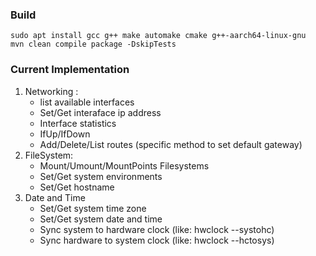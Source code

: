 ### Build 
```shell
sudo apt install gcc g++ make automake cmake g++-aarch64-linux-gnu 
mvn clean compile package -DskipTests
```
### Current Implementation 
1. Networking :
      * list available interfaces
      * Set/Get interaface ip address
      * Interface statistics
      * IfUp/IfDown
      * Add/Delete/List routes (specific method to set default gateway)
2. FileSystem:
      * Mount/Umount/MountPoints Filesystems
      * Set/Get system environments
      * Set/Get hostname
3. Date and Time
      * Set/Get system time zone
      * Set/Get system date and time
      * Sync system to hardware clock (like: hwclock --systohc)
      * Sync hardware to system clock (like: hwclock --hctosys)

